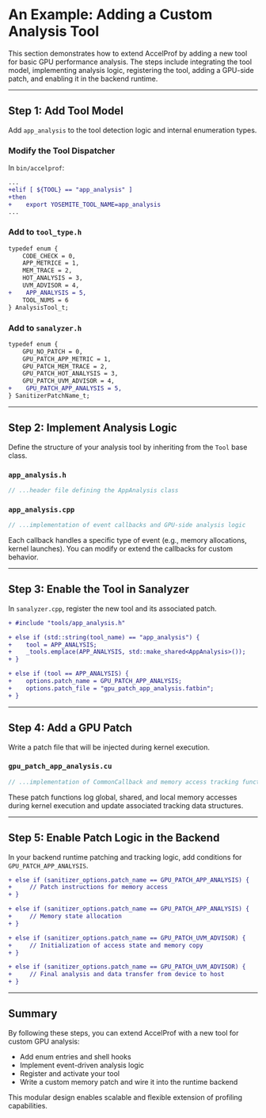 # An Example: Adding a Custom Analysis Tool

This section demonstrates how to extend AccelProf by adding a new tool for basic GPU performance analysis. The steps include integrating the tool model, implementing analysis logic, registering the tool, adding a GPU-side patch, and enabling it in the backend runtime.

---

## Step 1: Add Tool Model

Add `app_analysis` to the tool detection logic and internal enumeration types.

### Modify the Tool Dispatcher

In `bin/accelprof`:

```diff
...
+elif [ ${TOOL} == "app_analysis" ]
+then
+    export YOSEMITE_TOOL_NAME=app_analysis
...
```

### Add to `tool_type.h`

```diff
typedef enum {
    CODE_CHECK = 0,
    APP_METRICE = 1,
    MEM_TRACE = 2,
    HOT_ANALYSIS = 3,
    UVM_ADVISOR = 4,
+    APP_ANALYSIS = 5,
    TOOL_NUMS = 6
} AnalysisTool_t;
```

### Add to `sanalyzer.h`

```diff
typedef enum {
    GPU_NO_PATCH = 0,
    GPU_PATCH_APP_METRIC = 1,
    GPU_PATCH_MEM_TRACE = 2,
    GPU_PATCH_HOT_ANALYSIS = 3,
    GPU_PATCH_UVM_ADVISOR = 4,
+    GPU_PATCH_APP_ANALYSIS = 5,
} SanitizerPatchName_t;
```

---

## Step 2: Implement Analysis Logic

Define the structure of your analysis tool by inheriting from the `Tool` base class.

### `app_analysis.h`

```cpp
// ...header file defining the AppAnalysis class
```

### `app_analysis.cpp`

```cpp
// ...implementation of event callbacks and GPU-side analysis logic
```

Each callback handles a specific type of event (e.g., memory allocations, kernel launches). You can modify or extend the callbacks for custom behavior.

---

## Step 3: Enable the Tool in Sanalyzer

In `sanalyzer.cpp`, register the new tool and its associated patch.

```diff
+ #include "tools/app_analysis.h"

+ else if (std::string(tool_name) == "app_analysis") {
+    tool = APP_ANALYSIS;
+    _tools.emplace(APP_ANALYSIS, std::make_shared<AppAnalysis>());
+ }

+ else if (tool == APP_ANALYSIS) {
+    options.patch_name = GPU_PATCH_APP_ANALYSIS;
+    options.patch_file = "gpu_patch_app_analysis.fatbin";
+ }
```

---

## Step 4: Add a GPU Patch

Write a patch file that will be injected during kernel execution.

### `gpu_patch_app_analysis.cu`

```cpp
// ...implementation of CommonCallback and memory access tracking functions
```

These patch functions log global, shared, and local memory accesses during kernel execution and update associated tracking data structures.

---

## Step 5: Enable Patch Logic in the Backend

In your backend runtime patching and tracking logic, add conditions for `GPU_PATCH_APP_ANALYSIS`.

```diff
+ else if (sanitizer_options.patch_name == GPU_PATCH_APP_ANALYSIS) {
+     // Patch instructions for memory access
+ }

+ else if (sanitizer_options.patch_name == GPU_PATCH_APP_ANALYSIS) {
+     // Memory state allocation
+ }

+ else if (sanitizer_options.patch_name == GPU_PATCH_UVM_ADVISOR) {
+     // Initialization of access state and memory copy
+ }

+ else if (sanitizer_options.patch_name == GPU_PATCH_UVM_ADVISOR) {
+     // Final analysis and data transfer from device to host
+ }
```

---

## Summary

By following these steps, you can extend AccelProf with a new tool for custom GPU analysis:

- Add enum entries and shell hooks
- Implement event-driven analysis logic
- Register and activate your tool
- Write a custom memory patch and wire it into the runtime backend

This modular design enables scalable and flexible extension of profiling capabilities.